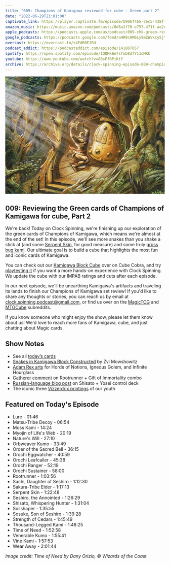```yaml
---
title: "009: Champions of Kamigawa reviewed for cube — Green part 2"
date: "2022-06-29T21:01:00"
captivate_link: https://player.captivate.fm/episode/b906f465-7ec5-438f-a4bc-c21062831443
amazon_music: https://music.amazon.com/podcasts/8d6a2f78-e757-471f-aa2c-47afe84c72db/episodes/6a128cdb-66a9-4438-8978-1a07272b7c62/clock-spinning-009-chk-green-review-part-2-champions-of-kamigawa
apple_podcasts: https://podcasts.apple.com/us/podcast/009-chk-green-review-part-2-champions-of-kamigawa/id1611106302?i=1000568069316
google_podcasts: https://podcasts.google.com/feed/aHR0cHM6Ly9mZWVkcy5jYXB0aXZhdGUuZm0vY2xvY2stc3Bpbm5pbmcv/episode/YjkwNmY0NjUtN2VjNS00MzhmLWE0YmMtYzIxMDYyODMxNDQz?sa=X&ved=0CAUQkfYCahcKEwiAzbvVw9T4AhUAAAAAHQAAAAAQAQ
overcast: https://overcast.fm/+4EdR0EJRU
podcast_addict: https://podcastaddict.com/episode/141807057
spotify: https://open.spotify.com/episode/1QQMkBe7sfmb8dfY11oMRk
youtube: https://www.youtube.com/watch?v=8BsFfBPiKtY
archive: https://archive.org/details/clock-spinning-episode-009-champions-of-kamigawa-green-part-2
---
```


![Time of Need](./time-of-need.jpg)

## 009: Reviewing the Green cards of Champions of Kamigawa for cube, Part 2

We're back! Today on Clock Spinning, we're finishing up our exploration of the green cards of Champions of Kamigawa, which means we're almost at the end of the set! In this episode, we'll see more snakes than you shake a stick at (and some [Serpent Skin](https://scryfall.com/card/chk/240/serpent-skin), for good measure) and some truly [gross](https://scryfall.com/card/chk/246/thousand-legged-kami) [bug kami](https://scryfall.com/card/chk/248/venerable-kumo). Our ultimate goal is to build a cube that highlights the most fun and iconic cards of Kamigawa.

You can check out our [Kamigawa Block Cube](https://cubecobra.com/cube/overview/clock-spinning-chk) over on Cube Cobra, and try [playtesting it](https://cubecobra.com/cube/playtest/clock-spinning-chk) if you want a more hands-on experience with Clock Spinning. We update the cube with our IMPAB ratings and cuts after each episode.

In our next episode, we'll be unearthing Kamigawa's artifacts and traveling its lands to finish our Champions of Kamigawa set review! If you'd like to share any thoughts or stories, you can reach us by email at clock.spinning.podcast@gmail.com, or find us over on the [MagicTCG](https://www.reddit.com/r/magicTCG/) and [MTGCube](https://www.reddit.com/r/mtgcube/) subreddits.

If you know someone who might enjoy the show, please let them know about us! We'd love to reach more fans of Kamigawa, cube, and just chatting about Magic cards.

## Show Notes

- See all [today’s cards](https://scryfall.com/search?q=c%3Dg+e%3Dchk+cn>225)
- [Snakes in Kamigawa Block Constructed](https://articles.starcitygames.com/articles/snakes-in-kamigawa-block-constructed/) by Zvi Mowshowitz
- [Adam Rex arts](https://scryfall.com/search?q=a%3A%22adam%20rex%22%20(horde%20OR%20igneous%20OR%20hourglass)) for Horde of Notions, Igneous Golem, and Infinite Hourglass
- [Gatherer comment](https://gatherer.wizards.com/Pages/Card/Discussion.aspx?multiverseid=75367#ctl00_ctl00_ctl00_MainContent_SubContent_SubContent_popularPosts_postsRepeater_ctl06_post) on Rootrunner + Gift of Immortality combo
- [Russian-language blog post](https://e-magic.blogspot.com/) on Shisato + Yosei control deck
- The iconic three [Vizzerdrix printings](https://scryfall.com/search?q=vizzerdrix+%2B%2B+-e%3As99+-e%3As00) of our youth

## Featured on Today's Episode

* Lure - 01:46
* Matsu-Tribe Decoy - 06:54
* Moss Kami - 14:24
* Myojin of Life's Web - 20:19
* Nature's Will - 27:10
* Orbweaver Kumo - 33:49
* Order of the Sacred Bell - 36:15
* Orochi Eggwatcher - 40:59
* Orochi Leafcaller - 45:38
* Orochi Ranger - 52:19
* Orochi Sustainer - 58:00
* Rootrunner - 1:03:56
* Sachi, Daughter of Seshiro - 1:12:30
* Sakura-Tribe Elder - 1:17:13
* Serpent Skin - 1:22:48
* Seshiro, the Annointed - 1:26:29
* Shisato, Whispering Hunter - 1:31:04
* Soilshaper - 1:35:55
* Sosuke, Son of Seshiro - 1:39:28
* Strength of Cedars - 1:45:49
* Thousand-Legged Kami - 1:48:25
* Time of Need - 1:52:58
* Venerable Kumo - 1:55:41
* Vine Kami - 1:57:53
* Wear Away - 2:01:44

_Image credit: Time of Need by Dany Orizio, © Wizards of the Coast_